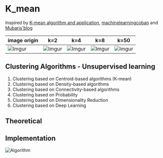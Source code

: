 # K_mean


Inspired by [K-mean algorithm and application](https://kipalog.com/posts/Thuat-toan-Kmean-va-ung-dung), [machinelearningcoban](https://machinelearningcoban.com/2017/01/01/kmeans/) and [Mubaris'blog](https://mubaris.com/2017/10/01/kmeans-clustering-in-python/)


| image origin | k=2 | k=4 | k=8 | k=50 |
|--------------|-----|-----|-----|------|
| ![Imgur](https://i.imgur.com/zG7hawH.jpg) | ![Imgur](https://i.imgur.com/8jFRGV2.png) | ![Imgur](https://i.imgur.com/3KNUODd.png) | ![Imgur](https://i.imgur.com/38XGZfJ.png) | ![Imgur](https://i.imgur.com/C5zEC5s.png) |


## Clustering Algorithms - Unsupervised learning
1. Clustering based on Centroid-based algorithms (K-mean)
2. Clustering based on Density-based algorithms
3. Clustering based on Connectivity-based algorithms
4. Clustering based on Probability
5. Clustering based on Dimensionality Reduction
6. Clustering based on Deep Learning


## Theoretical


## Implementation 


![Algorithm](https://i.imgur.com/5h4VGl8.png)
